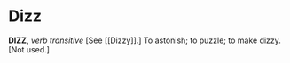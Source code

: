 # Dizz

**DIZZ**, _verb transitive_ \[See [[Dizzy]].\] To astonish; to puzzle; to make dizzy. \[Not used.\]